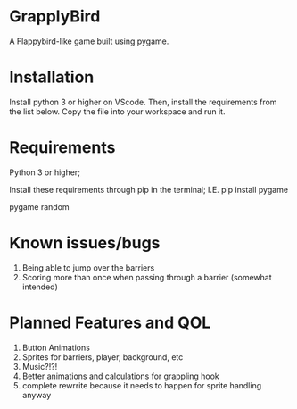 # GrapplyBird
A Flappybird-like game built using pygame.
# Installation
Install python 3 or higher on VScode. Then, install the requirements from the list below. Copy the file into your workspace and run it.
# Requirements
Python 3 or higher;

Install these requirements through pip in the terminal; I.E. pip install pygame

pygame
random

# Known issues/bugs
1. Being able to jump over the barriers
2. Scoring more than once when passing through a barrier (somewhat intended)

# Planned Features and QOL
1. Button Animations
2. Sprites for barriers, player, background, etc
3. Music?!?!
4. Better animations and calculations for grappling hook
5. complete rewrrite because it needs to happen for sprite handling anyway
